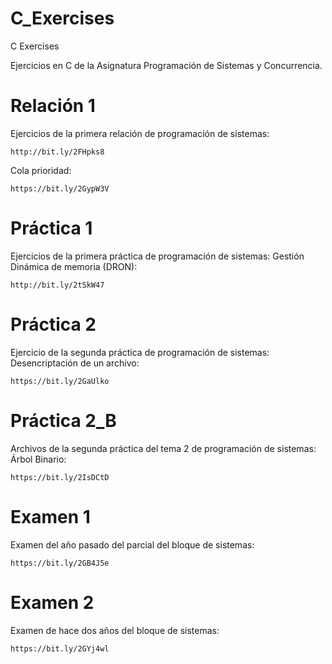 # C_Exercises
C Exercises

Ejercicios en C de la Asignatura Programación de Sistemas y Concurrencia.

# Relación 1
Ejercicios de la primera relación de programación de sistemas:

    http://bit.ly/2FHpks8

Cola prioridad:

    https://bit.ly/2GypW3V
    
# Práctica 1
Ejercicios de la primera práctica de programación de sistemas: Gestión Dinámica de memoria (DRON):

    http://bit.ly/2tSkW47

# Práctica 2
Ejercicio de la segunda práctica de programación de sistemas: Desencriptación de un archivo:

    https://bit.ly/2GaUlko
    
# Práctica 2_B
Archivos de la segunda práctica del tema 2 de programación de sistemas: Árbol Binario:
    
    https://bit.ly/2IsDCtD
    
# Examen 1
Examen del año pasado del parcial del bloque de sistemas:

    https://bit.ly/2GB4J5e    

# Examen 2
Examen de hace dos años del bloque de sistemas:

    https://bit.ly/2GYj4wl

